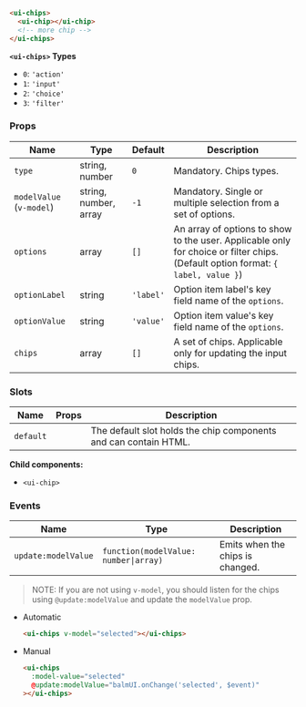```html
<ui-chips>
  <ui-chip></ui-chip>
  <!-- more chip -->
</ui-chips>
```

**`<ui-chips>` Types**

- `0`: `'action'`
- `1`: `'input'`
- `2`: `'choice'`
- `3`: `'filter'`

### Props

| Name                     | Type                  | Default   | Description                                                                                                                      |
| ------------------------ | --------------------- | --------- | -------------------------------------------------------------------------------------------------------------------------------- |
| `type`                   | string, number        | `0`       | Mandatory. Chips types.                                                                                                          |
| `modelValue` (`v-model`) | string, number, array | `-1`      | Mandatory. Single or multiple selection from a set of options.                                                                   |
| `options`                | array                 | `[]`      | An array of options to show to the user. Applicable only for choice or filter chips. (Default option format: `{ label, value }`) |
| `optionLabel`            | string                | `'label'` | Option item label's key field name of the `options`.                                                                             |
| `optionValue`            | string                | `'value'` | Option item value's key field name of the `options`.                                                                             |
| `chips`                  | array                 | `[]`      | A set of chips. Applicable only for updating the input chips.                                                                    |

### Slots

| Name      | Props | Description                                                      |
| --------- | ----- | ---------------------------------------------------------------- |
| `default` |       | The default slot holds the chip components and can contain HTML. |

**Child components:**

- `<ui-chip>`

### Events

| Name                | Type                                  | Description                      |
| ------------------- | ------------------------------------- | -------------------------------- |
| `update:modelValue` | `function(modelValue: number\|array)` | Emits when the chips is changed. |

> NOTE: If you are not using `v-model`, you should listen for the chips using `@update:modelValue` and update the `modelValue` prop.

- Automatic

  ```html
  <ui-chips v-model="selected"></ui-chips>
  ```

- Manual

  ```html
  <ui-chips
    :model-value="selected"
    @update:modelValue="balmUI.onChange('selected', $event)"
  ></ui-chips>
  ```
